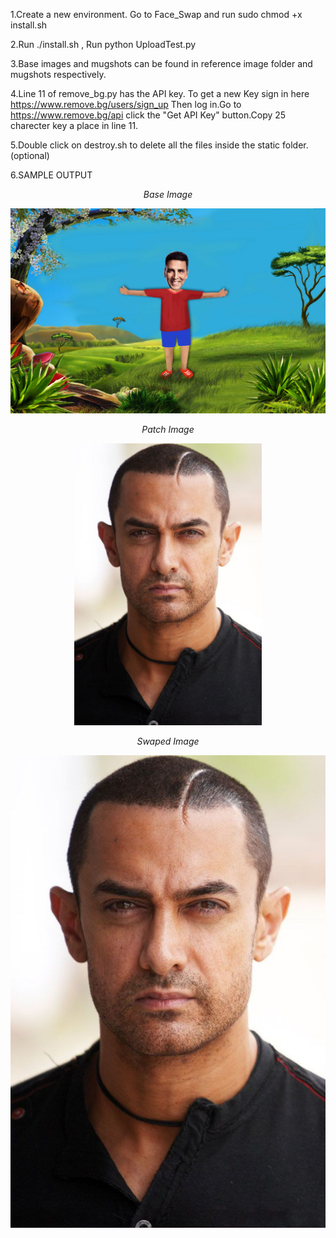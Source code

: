 1.Create a new environment.
Go to Face_Swap and run sudo chmod +x install.sh


2.Run ./install.sh , Run python UploadTest.py

3.Base images and mugshots can be found in reference image folder and mugshots respectively.

4.Line 11 of remove_bg.py has the API key.
To get a new Key sign in here https://www.remove.bg/users/sign_up 
Then log in.Go to https://www.remove.bg/api click the "Get API Key" button.Copy 25 charecter key a place in line 11.

5.Double click on destroy.sh to delete all the files inside the static folder.(optional)

6.SAMPLE OUTPUT
<p align="center">
<em>Base Image</em>
</p>
<p align="center">
<img src="https://github.com/Aakroat/Face_Swap/blob/master/images/base/akshay_base.jpg"> 
</p>
<p align="center">
<em>Patch Image</em>
</p>
<p align="center">
<img src="https://github.com/Aakroat/Face_Swap/blob/master/images/patch/aa.jpg" width=300>  
</p>  
<p align="center">
<em>Swaped Image</em>
</p>
<p align="center">
<img src="https://github.com/Aakroat/Face_Swap/blob/master/images/patch/aa.jpg">
</p>


